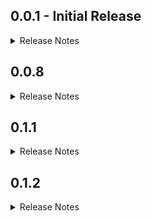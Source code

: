 ## 0.0.1 - Initial Release

<details>
<summary>Release Notes</summary>

### Overview

This is the initial release of the `get_storage_pro` package, aimed at simplifying the process of storing and retrieving objects in Flutter applications using the `get_storage` package.

### Key Features

- Provides utility methods for storing and retrieving objects directly to/from storage.
- Supports storing single objects, lists of objects, and fetching single or multiple objects from storage.
- Automatically handles object serialization and deserialization, eliminating the need for manual conversion to/from maps.
- Introduces the `CommonDataClass` base class for model classes, making it easier to define and manage data models.

### Future Plans

In future releases, we plan to add additional features and improvements, including:

- Enhanced error handling and error reporting.
- Support for more advanced data manipulation operations.
- Optimization and performance enhancements.
- Expanded documentation and examples to make usage even easier.

### Contributions

This package is open-source, and contributions are welcome! Feel free to fork the repository and contribute improvements, bug fixes, or new features. Pull requests will be actively reviewed and accepted after verification.

Thank you for using `get_storage_pro`!

</details>

## 0.0.8

<details>
<summary>Release Notes</summary>

- Added Example main.dart
- Added `deleteById` function to remove a specific object of type [T] from storage.
- Implemented `deleteAllObjects` function to remove all objects of type [T] from storage.

</details>

## 0.1.1

<details>
<summary>Release Notes</summary>

### Overview

This release introduces several new functionalities and improvements to the `get_storage_pro`
package.

### New Features

- Introduced `listenForObjectChanges` function to listen for changes to a specific object of type [T].
- Added `eraseAll` with an optional bool parameter [eraseMainGetStorage] (true by default) to erase complete `GetStoragePro` and `GetStorage` default data.
- Added `listenAllObjects` function to listen for changes to all objects of type [T].

### Changes and Enhancements

- Improved documentation comments for better clarity and understanding.
- Enhanced error handling and error reporting.

### Future Plans

In future releases, we plan to continue improving existing functionalities and adding more features,
including:

- Support for advanced data manipulation operations.
- Performance optimizations.
- Expanded documentation with more examples and tutorials.

### Contributions

Contributions to this package are welcome! Feel free to fork the repository and contribute
improvements, bug fixes, or new features. Pull requests will be actively reviewed and accepted after
verification.

Thank you for using `get_storage_pro`!

</details>

## 0.1.2
<details>
<summary>Release Notes</summary>

### Changes and Enhancements
- Improved & optimised performance

### Contributions

Contributions to this package are always welcome! Feel free to fork the repository and contribute
improvements, bug fixes, or new features. Pull requests will be actively reviewed and accepted after
verification.

Thank you for using `get_storage_pro`!
</details>